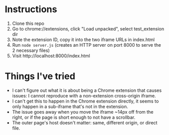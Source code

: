 # Instructions

1. Clone this repo
2. Go to chrome://extensions, click "Load unpacked", select test_extension dir
3. Note the extension ID, copy it into the two iframe URLs in index.html
4. Run <code>node server.js</code> (creates an HTTP server on port 8000 to serve the 2 necessary files)
5. Visit http://localhost:8000/index.html

# Things I've tried
* I can't figure out what it is about being a Chrome extension that causes issues: I cannot reproduce with a non-extension cross-origin iframe.
* I can't get this to happen in the Chrome extension directly, it seems to only happen in a sub-iframe that's not in the extension.
* The issue goes away when you move the iframe ~14px off from the right, or if the page is short enough to not have a scrollbar.
* The outer page's host doesn't matter: same, different origin, or direct file.
